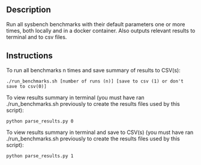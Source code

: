 ## Description
Run all sysbench benchmarks with their default parameters one or more times, both locally and in a docker container. Also outputs relevant results to terminal and to csv files.


## Instructions
To run all benchmarks n times and save summary of results to CSV(s):
```
./run_benchmarks.sh [number of runs (n)] [save to csv (1) or don't save to csv(0)]
```
 
To view results summary in terminal (you must have ran ./run_benchmarks.sh previously to create the results files used by this script):
```
python parse_results.py 0
```

To view results summary in terminal and save to CSV(s) (you must have ran ./run_benchmarks.sh previously to create the results files used by this script):
```
python parse_results.py 1
```
